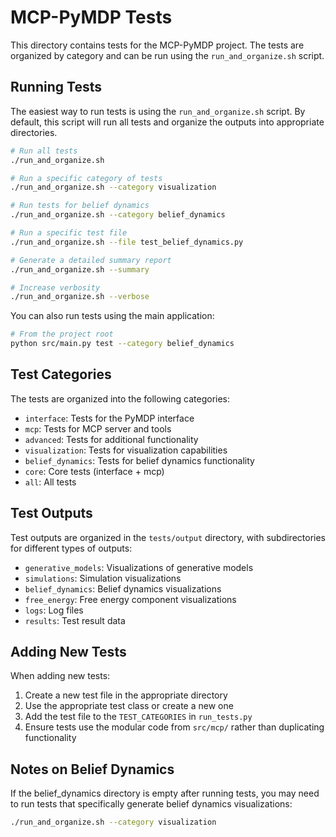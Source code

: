 # MCP-PyMDP Tests

This directory contains tests for the MCP-PyMDP project. The tests are organized by category and can be run using the `run_and_organize.sh` script.

## Running Tests

The easiest way to run tests is using the `run_and_organize.sh` script. By default, this script will run all tests and organize the outputs into appropriate directories.

```bash
# Run all tests
./run_and_organize.sh

# Run a specific category of tests
./run_and_organize.sh --category visualization

# Run tests for belief dynamics
./run_and_organize.sh --category belief_dynamics

# Run a specific test file
./run_and_organize.sh --file test_belief_dynamics.py

# Generate a detailed summary report
./run_and_organize.sh --summary

# Increase verbosity
./run_and_organize.sh --verbose
```

You can also run tests using the main application:

```bash
# From the project root
python src/main.py test --category belief_dynamics
```

## Test Categories

The tests are organized into the following categories:

- `interface`: Tests for the PyMDP interface
- `mcp`: Tests for MCP server and tools
- `advanced`: Tests for additional functionality
- `visualization`: Tests for visualization capabilities
- `belief_dynamics`: Tests for belief dynamics functionality
- `core`: Core tests (interface + mcp)
- `all`: All tests

## Test Outputs

Test outputs are organized in the `tests/output` directory, with subdirectories for different types of outputs:

- `generative_models`: Visualizations of generative models
- `simulations`: Simulation visualizations
- `belief_dynamics`: Belief dynamics visualizations
- `free_energy`: Free energy component visualizations
- `logs`: Log files
- `results`: Test result data

## Adding New Tests

When adding new tests:

1. Create a new test file in the appropriate directory
2. Use the appropriate test class or create a new one
3. Add the test file to the `TEST_CATEGORIES` in `run_tests.py`
4. Ensure tests use the modular code from `src/mcp/` rather than duplicating functionality

## Notes on Belief Dynamics

If the belief_dynamics directory is empty after running tests, you may need to run tests that specifically generate belief dynamics visualizations:

```bash
./run_and_organize.sh --category visualization
``` 